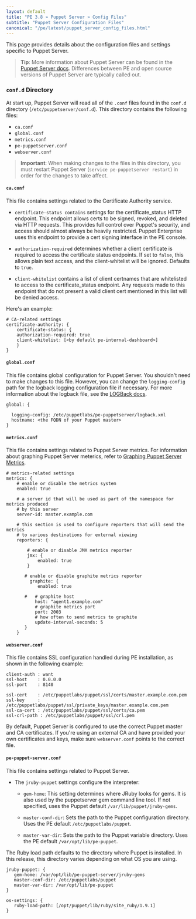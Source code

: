 ```yaml
---
layout: default
title: "PE 3.8 » Puppet Server » Config Files"
subtitle: "Puppet Server Configuration Files"
canonical: "/pe/latest/puppet_server_config_files.html"
---
```


This page provides details about the configuration files and settings specific to Puppet Server.

> **Tip**: More information about Puppet Server can be found in the [Puppet Server docs](/puppetserver/1.0/services_master_puppetserver.html). Differences between PE and open source versions of Puppet Server are typically called out.

### `conf.d` Directory

At start up, Puppet Server will read all of the `.conf` files found in the `conf.d` directory (`/etc/puppetserver/conf.d`). This directory contains the following files:

- `ca.conf`
- `global.conf`
- `metrics.conf`
- `pe-puppetserver.conf`
- `webserver.conf`

>**Important**: When making changes to the files in this directory, you must restart Puppet Server (`service pe-puppetserver restart`) in order for the changes to take affect.

#### `ca.conf`

This file contains settings related to the Certificate Authority service.

* `certificate-status contains` settings for the certificate_status HTTP endpoint. This endpoint allows certs to be signed, revoked, and deleted via HTTP requests. This provides full control over Puppet's security, and access should almost always be heavily restricted. Puppet Enterprise uses this endpoint to provide a cert signing interface in the PE console.

* `authorization-required` determines whether a client certificate is required to access the certificate status endpoints. If set to `false`, this allows plain text access, and the client-whitelist will be ignored. Defaults to `true`.

* `client-whitelist` contains a list of client certnames that are whitelisted to access to the certificate_status endpoint. Any requests made to this endpoint that do not present a valid client cert mentioned in this list will be denied access.

Here's an example:

    # CA-related settings
    certificate-authority: {
        certificate-status: {
        authorization-required: true
        client-whitelist: [<by default pe-internal-dashboard>]
        }
    }

#### `global.conf`

This file contains global configuration for Puppet Server. You shouldn't  need to make changes to this file. However, you can change the `logging-config` path for the logback logging configuration file if necessary. For more information about the logback file, see the [LOGBack docs](http://logback.qos.ch/manual/configuration.html).

    global: {

      logging-config: /etc/puppetlabs/pe-puppetserver/logback.xml
      hostname: <the FQDN of your Puppet master>
    }

#### `metrics.conf`

This file contains settings related to Puppet Server metrics. For information about graphing Puppet Server meterics, refer to [Graphing Puppet Server Metrics](puppet_server_metrics.html).

    # metrics-related settings
    metrics: {
        # enable or disable the metrics system
        enabled: true

        # a server id that will be used as part of the namespace for metrics produced
        # by this server
        server-id: master.example.com

        # this section is used to configure reporters that will send the metrics
        # to various destinations for external viewing
        reporters: {

            # enable or disable JMX metrics reporter
            jmx: {
                enabled: true
            }

           # enable or disable graphite metrics reporter
             graphite: {
                enabled: true

           #   # graphite host
               host: "agent1.example.com"
               # graphite metrics port
               port: 2003
               # how often to send metrics to graphite
               update-interval-seconds: 5
           }
        }


#### `webserver.conf`

This file contains SSL configuration handled during PE installation, as shown in the following example:

    client-auth : want
    ssl-host    : 0.0.0.0
    ssl-port    : 8140

    ssl-cert    : /etc/puppetlabs/puppet/ssl/certs/master.example.com.pem
    ssl-key     : /etc/puppetlabs/puppet/ssl/private_keys/master.example.com.pem
    ssl-ca-cert : /etc/puppetlabs/puppet/ssl/certs/ca.pem
    ssl-crl-path : /etc/puppetlabs/puppet/ssl/crl.pem

By default, Puppet Server is configured to use the correct Puppet master and CA certificates. If you're using an external CA and have provided your own certificates and keys, make sure `webserver.conf` points to the correct file.

#### `pe-puppet-server.conf`

This file contains settings related to Puppet Server.

* The `jruby-puppet` settings configure the interpreter:

  * `gem-home`: This setting determines where JRuby looks for gems. It is also used by the puppetserver gem command line tool. If not specified, uses the Puppet default `/var/lib/puppet/jruby-gems`.

  * `master-conf-dir`: Sets the path to the Puppet configuration directory. Uses the PE default `/etc/puppetlabs/puppet`.

  * `master-var-dir`: Sets the path to the Puppet variable directory. Uses the PE default `/var/opt/lib/pe-puppet`.

The Ruby load path defaults to the directory where Puppet is installed. In this release, this directory varies depending on what OS you are using.

    jruby-puppet: {
       gem-home: /var/opt/lib/pe-puppet-server/jruby-gems
       master-conf-dir: /etc/puppetlabs/puppet
       master-var-dir: /var/opt/lib/pe-puppet
    }

    os-settings: {
       ruby-load-path: [/opt/puppet/lib/ruby/site_ruby/1.9.1]
    }
